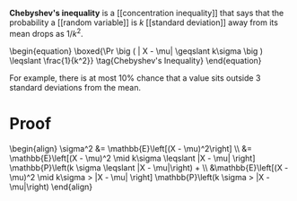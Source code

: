 **Chebyshev's inequality** is a [[concentration inequality]] that says that the probability a [[random variable]] is $k$ [[standard deviation]] away from its mean drops as $1/k^2$.

\begin{equation}
\boxed{\Pr \big ( | X - \mu| \geqslant k\sigma \big ) \leqslant \frac{1}{k^2}} \tag{Chebyshev's Inequality}
\end{equation}

For example, there is at most 10% chance that a value sits outside 3 standard deviations from the mean.

# Proof

\begin{align}
\sigma^2 &= \mathbb{E}\left[(X - \mu)^2\right] \\\\
&= \mathbb{E}\left[(X - \mu)^2 \mid k\sigma \leqslant |X - \mu| \right] \mathbb{P}\left(k \sigma \leqslant |X - \mu|\right) + \\\\
&\mathbb{E}\left[(X - \mu)^2 \mid k\sigma > |X - \mu| \right] \mathbb{P}\left(k \sigma > |X - \mu|\right)
\end{align}